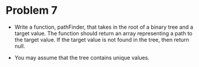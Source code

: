 # Problem 7

- Write a function, pathFinder, that takes in the root of a binary tree and a target value. The function should return an array representing a path to the target value. If the target value is not found in the tree, then return null.

- You may assume that the tree contains unique values.

